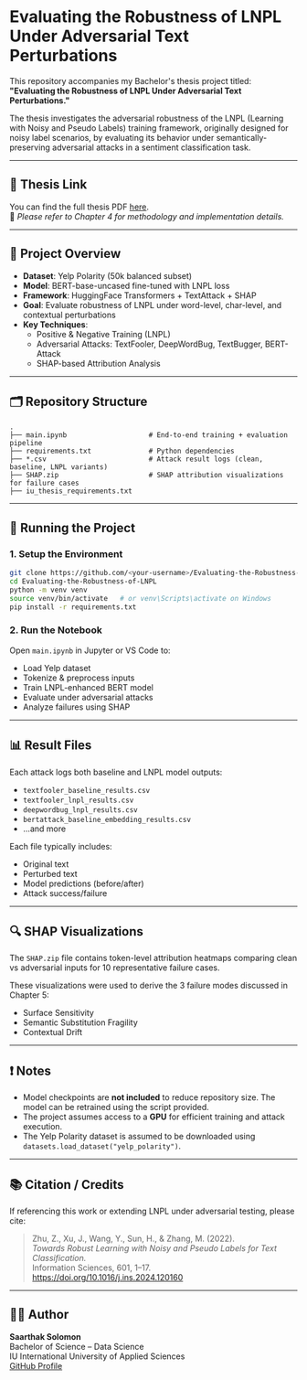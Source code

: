 # Evaluating the Robustness of LNPL Under Adversarial Text Perturbations

This repository accompanies my Bachelor's thesis project titled:  
**"Evaluating the Robustness of LNPL Under Adversarial Text Perturbations."**

The thesis investigates the adversarial robustness of the LNPL (Learning with Noisy and Pseudo Labels) training framework, originally designed for noisy label scenarios, by evaluating its behavior under semantically-preserving adversarial attacks in a sentiment classification task.

---

## 📄 Thesis Link

You can find the full thesis PDF [here](https://github.com/SaarthakSolomon/Evaluating-the-Robustness-of-LNPL-Under-Adversarial-Text-Perturbations/blob/main/20250624_Solomon_Saarthak_29113535_Bachelor%20thesis.pdf).  
📌 *Please refer to Chapter 4 for methodology and implementation details.*

---

## 🧠 Project Overview

- **Dataset**: Yelp Polarity (50k balanced subset)
- **Model**: BERT-base-uncased fine-tuned with LNPL loss
- **Framework**: HuggingFace Transformers + TextAttack + SHAP
- **Goal**: Evaluate robustness of LNPL under word-level, char-level, and contextual perturbations
- **Key Techniques**:
  - Positive & Negative Training (LNPL)
  - Adversarial Attacks: TextFooler, DeepWordBug, TextBugger, BERT-Attack
  - SHAP-based Attribution Analysis

---

## 🗂️ Repository Structure

```
.
├── main.ipynb                    # End-to-end training + evaluation pipeline
├── requirements.txt              # Python dependencies
├── *.csv                         # Attack result logs (clean, baseline, LNPL variants)
├── SHAP.zip                      # SHAP attribution visualizations for failure cases
├── iu_thesis_requirements.txt   
```

---

## 🧪 Running the Project

### 1. Setup the Environment

```bash
git clone https://github.com/<your-username>/Evaluating-the-Robustness-of-LNPL.git
cd Evaluating-the-Robustness-of-LNPL
python -m venv venv
source venv/bin/activate   # or venv\Scripts\activate on Windows
pip install -r requirements.txt
```

### 2. Run the Notebook

Open `main.ipynb` in Jupyter or VS Code to:

- Load Yelp dataset
- Tokenize & preprocess inputs
- Train LNPL-enhanced BERT model
- Evaluate under adversarial attacks
- Analyze failures using SHAP

---

## 📊 Result Files

Each attack logs both baseline and LNPL model outputs:

- `textfooler_baseline_results.csv`
- `textfooler_lnpl_results.csv`
- `deepwordbug_lnpl_results.csv`
- `bertattack_baseline_embedding_results.csv`
- ...and more

Each file typically includes:

- Original text
- Perturbed text
- Model predictions (before/after)
- Attack success/failure

---

## 🔍 SHAP Visualizations

The `SHAP.zip` file contains token-level attribution heatmaps comparing clean vs adversarial inputs for 10 representative failure cases.

These visualizations were used to derive the 3 failure modes discussed in Chapter 5:

- Surface Sensitivity
- Semantic Substitution Fragility
- Contextual Drift

---

## ❗ Notes

- Model checkpoints are **not included** to reduce repository size. The model can be retrained using the script provided.
- The project assumes access to a **GPU** for efficient training and attack execution.
- The Yelp Polarity dataset is assumed to be downloaded using `datasets.load_dataset("yelp_polarity")`.

---

## 📚 Citation / Credits

If referencing this work or extending LNPL under adversarial testing, please cite:

> Zhu, Z., Xu, J., Wang, Y., Sun, H., & Zhang, M. (2022).  
> *Towards Robust Learning with Noisy and Pseudo Labels for Text Classification.*  
> Information Sciences, 601, 1–17. https://doi.org/10.1016/j.ins.2024.120160

---

## 🧑‍🎓 Author

**Saarthak Solomon**  
Bachelor of Science – Data Science  
IU International University of Applied Sciences  
[GitHub Profile](https://github.com/SaarthakSolomon)
